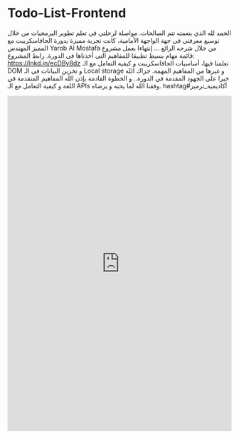 # Todo-List-Frontend

الحمد لله الذي بنعمته تتم الصالحات.
مواصلة لرحلتي في تعلم تطوير البرمجيات من خلال توسيع معرفتي في جهة الواجهة الأمامية، كانت تجربة مميزة بدورة الجافاسكريبت مع المميز المهندس Yarob Al Mostafa من خلال شرحه الرائع ... إنتهاءا بعمل مشروع قائمة مهام بسيط تطبيقا للمفاهيم التي أخذناها في الدورة.
رابط المشروع: https://lnkd.in/ecDBy8dz
تعلمنا فيها، أساسيات الجافاسكريبت و كيفية التعامل مع الـ DOM و تخزين البيانات في الـ Local storage و غيرها من المفاهيم المهمة.
جزاك الله خيرا على الجهود المقدمة في الدورة..
و الخطوة القادمة بإذن الله المفاهيم المتقدمة في اللغة و كيفية التعامل مع الـ APIs
وفقنا الله لما يحبه و يرضاه.
hashtag#أكاديمية_ترميز
<iframe src="https://www.linkedin.com/embed/feed/update/urn:li:ugcPost:7320416246921928705" height="753" width="504" frameborder="0" allowfullscreen="" title="Embedded post"></iframe>
